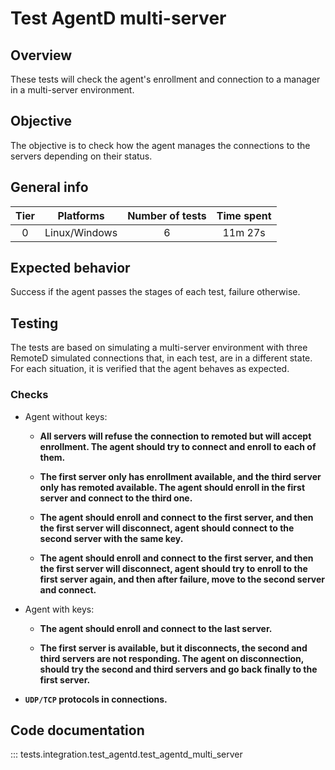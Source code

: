 # Test AgentD multi-server

## Overview

These tests will check the agent's enrollment and connection to a manager
in a multi-server environment.

## Objective

The objective is to check how the agent manages the connections to the servers depending on their status.

## General info

|Tier | Platforms | Number of tests | Time spent |
|:--:|:--:|:--:|:--:|
| 0 | Linux/Windows | 6 | 11m 27s |

## Expected behavior

Success if the agent passes the stages of each test, failure otherwise.

## Testing

The tests are based on simulating a multi-server environment with three
RemoteD simulated connections that, in each test, are in a different state.
For each situation, it is verified that the agent behaves as expected. 

### Checks

- Agent without keys:
    - **All servers will refuse the connection to remoted but will accept enrollment. 
        The agent should try to connect and enroll to each of them.**
        
    - **The first server only has enrollment available, and the third server only has remoted available. 
        The agent should enroll in the first server and connect to the third one.**
      
    - **The agent should enroll and connect to the first server, and then the first server 
        will disconnect, agent should connect to the second server with the same key.**

    - **The agent should enroll and connect to the first server, and then the first server 
        will disconnect, agent should try to enroll to the first server again,
        and then after failure, move to the second server and connect.**
      
- Agent with keys:
    - **The agent should enroll and connect to the last server.**
      
    - **The first server is available, but it disconnects, the second and third servers
        are not responding. The agent on disconnection, should try the second and
        third servers and go back finally to the first server.**
    
- **`UDP/TCP` protocols in connections.**

## Code documentation

::: tests.integration.test_agentd.test_agentd_multi_server

